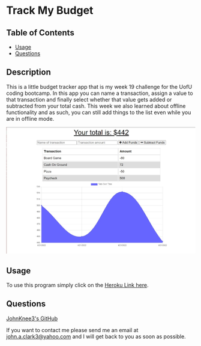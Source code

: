 # Track My Budget

## Table of Contents

- [Usage](#usage)
- [Questions](#questions)

## Description

This is a little budget tracker app that is my week 19 challenge for the UofU coding bootcamp. In this app you can name a transaction, assign a value to that transaction and finally select whether that value gets added or subtracted from your total cash. This week we also learned about offline functionality and as such, you can still add things to the list even while you are in offline mode.

<img src="images/Screenshot.jpg" alt="Brief snip programs main page.">

## Usage

To use this program simply click on the <a href="https://stark-badlands-41125.herokuapp.com/">Heroku Link here</a>.

## Questions

<a href="https://github.com/JohnKnee3">JohnKnee3's GitHub</a>

If you want to contact me please send me an email at john.a.clark3@yahoo.com and I will get back to you as soon as possible.
